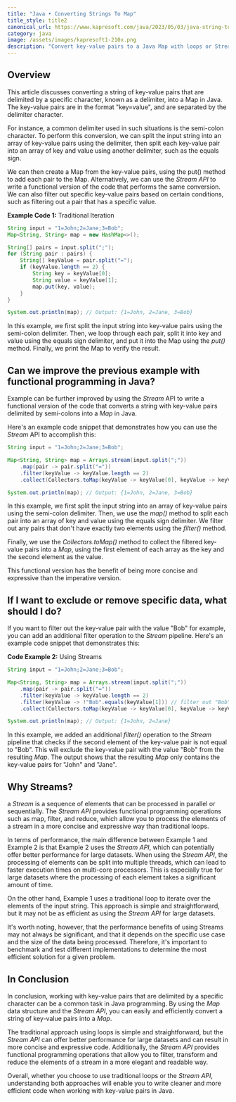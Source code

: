 ```yaml
---
title: "Java • Converting Strings To Map"
title_style: title2
canonical_url: https://www.kapresoft.com/java/2023/05/03/java-string-to-map.html
category: java
image: /assets/images/kapresoft1-210x.png
description: "Convert key-value pairs to a Java Map with loops or Stream API. Streamline code for efficient processing and optimize for performance"
---
```


## Overview

This article discusses converting a string of key-value pairs that are delimited by a specific character, known as a delimiter, into a Map in Java.<!--excerpt--> The key-value pairs are in the format "key=value", and are separated by the delimiter character. 

For instance, a common delimiter used in such situations is the semi-colon character. To perform this conversion, we can split the input string into an array of key-value pairs using the delimiter, then split each key-value pair into an array of key and value using another delimiter, such as the equals sign. 

We can then create a Map from the key-value pairs, using the put() method to add each pair to the Map. Alternatively, we can use the _Stream API_ to write a functional version of the code that performs the same conversion. We can also filter out specific key-value pairs based on certain conditions, such as filtering out a pair that has a specific value.

**Example Code 1:** Traditional Iteration

```java
String input = "1=John;2=Jane;3=Bob";
Map<String, String> map = new HashMap<>();

String[] pairs = input.split(";");
for (String pair : pairs) {
    String[] keyValue = pair.split("=");
    if (keyValue.length == 2) {
        String key = keyValue[0];
        String value = keyValue[1];
        map.put(key, value);
    }
}

System.out.println(map); // Output: {1=John, 2=Jane, 3=Bob}
```

In this example, we first split the input string into key-value pairs using the semi-colon delimiter. Then, we loop through each pair, split it into key and value using the equals sign delimiter, and put it into the Map using the _put()_ method. Finally, we print the Map to verify the result.

## Can we improve the previous example with functional programming in Java?

Example can be further improved by using the _Stream_ API to write a functional version of the code that converts a string with key-value pairs delimited by semi-colons into a _Map_ in Java.

Here's an example code snippet that demonstrates how you can use the _Stream_ API to accomplish this:

```java
String input = "1=John;2=Jane;3=Bob";

Map<String, String> map = Arrays.stream(input.split(";"))
    .map(pair -> pair.split("="))
    .filter(keyValue -> keyValue.length == 2)
    .collect(Collectors.toMap(keyValue -> keyValue[0], keyValue -> keyValue[1]));

System.out.println(map); // Output: {1=John, 2=Jane, 3=Bob}
```

In this example, we first split the input string into an array of key-value pairs using the semi-colon delimiter. Then, we use the _map()_ method to split each pair into an array of key and value using the equals sign delimiter. We filter out any pairs that don't have exactly two elements using the _filter()_ method.

Finally, we use the _Collectors.toMap()_ method to collect the filtered key-value pairs into a _Map_, using the first element of each array as the key and the second element as the value.

This functional version has the benefit of being more concise and expressive than the imperative version.

## If I want to exclude or remove specific data, what should I do?

If you want to filter out the key-value pair with the value "Bob" for example, you can add an additional filter operation to the _Stream_ pipeline. Here's an example code snippet that demonstrates this:

**Code Example 2:**  Using Streams

```java
String input = "1=John;2=Jane;3=Bob";

Map<String, String> map = Arrays.stream(input.split(";"))
    .map(pair -> pair.split("="))
    .filter(keyValue -> keyValue.length == 2)
    .filter(keyValue -> !"Bob".equals(keyValue[1])) // filter out "Bob"
    .collect(Collectors.toMap(keyValue -> keyValue[0], keyValue -> keyValue[1]));

System.out.println(map); // Output: {1=John, 2=Jane}
```

In this example, we added an additional _filter()_ operation to the _Stream_ pipeline that checks if the second element of the key-value pair is not equal to "Bob". This will exclude the key-value pair with the value "Bob" from the resulting _Map_. The output shows that the resulting _Map_ only contains the key-value pairs for "John" and "Jane".

## Why Streams?

a _Stream_ is a sequence of elements that can be processed in parallel or sequentially. The _Stream API_ provides functional programming operations such as map, filter, and reduce, which allow you to process the elements of a stream in a more concise and expressive way than traditional loops.

In terms of performance, the main difference between Example 1 and Example 2 is that Example 2 uses the _Stream API_, which can potentially offer better performance for large datasets. When using the _Stream API_, the processing of elements can be split into multiple threads, which can lead to faster execution times on multi-core processors. This is especially true for large datasets where the processing of each element takes a significant amount of time.

On the other hand, Example 1 uses a traditional loop to iterate over the elements of the input string. This approach is simple and straightforward, but it may not be as efficient as using the _Stream API_ for large datasets.

It's worth noting, however, that the performance benefits of using Streams may not always be significant, and that it depends on the specific use case and the size of the data being processed. Therefore, it's important to benchmark and test different implementations to determine the most efficient solution for a given problem.

## In Conclusion

In conclusion, working with key-value pairs that are delimited by a specific character can be a common task in Java programming. By using the _Map_ data structure and the _Stream API_, you can easily and efficiently convert a string of key-value pairs into a _Map_. 

The traditional approach using loops is simple and straightforward, but the _Stream API_ can offer better performance for large datasets and can result in more concise and expressive code. Additionally, the _Stream API_ provides functional programming operations that allow you to filter, transform and reduce the elements of a stream in a more elegant and readable way. 

Overall, whether you choose to use traditional loops or the _Stream API_, understanding both approaches will enable you to write cleaner and more efficient code when working with key-value pairs in Java.
